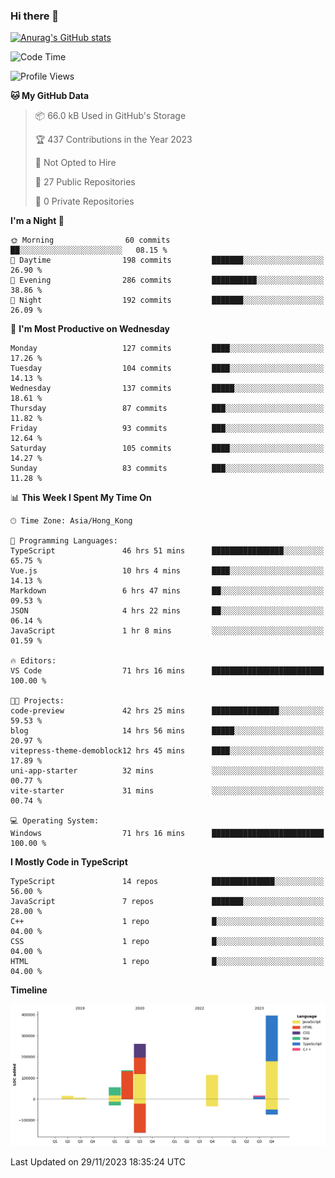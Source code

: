 ### Hi there 👋

<!--
**welives/welives** is a ✨ _special_ ✨ repository because its `README.md` (this file) appears on your GitHub profile.

Here are some ideas to get you started:

- 🔭 I’m currently working on ...
- 🌱 I’m currently learning ...
- 👯 I’m looking to collaborate on ...
- 🤔 I’m looking for help with ...
- 💬 Ask me about ...
- 📫 How to reach me: ...
- 😄 Pronouns: ...
- ⚡ Fun fact: ...
-->

[![Anurag's GitHub stats](https://github-readme-stats.vercel.app/api?username=welives)](https://github.com/anuraghazra/github-readme-stats)

<!--START_SECTION:waka-->
![Code Time](http://img.shields.io/badge/Code%20Time-71%20hrs%2016%20mins-blue)

![Profile Views](http://img.shields.io/badge/Profile%20Views-14-blue)

**🐱 My GitHub Data** 

> 📦 66.0 kB Used in GitHub's Storage 
 > 
> 🏆 437 Contributions in the Year 2023
 > 
> 🚫 Not Opted to Hire
 > 
> 📜 27 Public Repositories 
 > 
> 🔑 0 Private Repositories 
 > 
**I'm a Night 🦉** 

```text
🌞 Morning                60 commits          ██░░░░░░░░░░░░░░░░░░░░░░░   08.15 % 
🌆 Daytime                198 commits         ███████░░░░░░░░░░░░░░░░░░   26.90 % 
🌃 Evening                286 commits         ██████████░░░░░░░░░░░░░░░   38.86 % 
🌙 Night                  192 commits         ███████░░░░░░░░░░░░░░░░░░   26.09 % 
```
📅 **I'm Most Productive on Wednesday** 

```text
Monday                   127 commits         ████░░░░░░░░░░░░░░░░░░░░░   17.26 % 
Tuesday                  104 commits         ████░░░░░░░░░░░░░░░░░░░░░   14.13 % 
Wednesday                137 commits         █████░░░░░░░░░░░░░░░░░░░░   18.61 % 
Thursday                 87 commits          ███░░░░░░░░░░░░░░░░░░░░░░   11.82 % 
Friday                   93 commits          ███░░░░░░░░░░░░░░░░░░░░░░   12.64 % 
Saturday                 105 commits         ████░░░░░░░░░░░░░░░░░░░░░   14.27 % 
Sunday                   83 commits          ███░░░░░░░░░░░░░░░░░░░░░░   11.28 % 
```


📊 **This Week I Spent My Time On** 

```text
🕑︎ Time Zone: Asia/Hong_Kong

💬 Programming Languages: 
TypeScript               46 hrs 51 mins      ████████████████░░░░░░░░░   65.75 % 
Vue.js                   10 hrs 4 mins       ████░░░░░░░░░░░░░░░░░░░░░   14.13 % 
Markdown                 6 hrs 47 mins       ██░░░░░░░░░░░░░░░░░░░░░░░   09.53 % 
JSON                     4 hrs 22 mins       ██░░░░░░░░░░░░░░░░░░░░░░░   06.14 % 
JavaScript               1 hr 8 mins         ░░░░░░░░░░░░░░░░░░░░░░░░░   01.59 % 

🔥 Editors: 
VS Code                  71 hrs 16 mins      █████████████████████████   100.00 % 

🐱‍💻 Projects: 
code-preview             42 hrs 25 mins      ███████████████░░░░░░░░░░   59.53 % 
blog                     14 hrs 56 mins      █████░░░░░░░░░░░░░░░░░░░░   20.97 % 
vitepress-theme-demoblock12 hrs 45 mins      ████░░░░░░░░░░░░░░░░░░░░░   17.89 % 
uni-app-starter          32 mins             ░░░░░░░░░░░░░░░░░░░░░░░░░   00.77 % 
vite-starter             31 mins             ░░░░░░░░░░░░░░░░░░░░░░░░░   00.74 % 

💻 Operating System: 
Windows                  71 hrs 16 mins      █████████████████████████   100.00 % 
```

**I Mostly Code in TypeScript** 

```text
TypeScript               14 repos            ██████████████░░░░░░░░░░░   56.00 % 
JavaScript               7 repos             ███████░░░░░░░░░░░░░░░░░░   28.00 % 
C++                      1 repo              █░░░░░░░░░░░░░░░░░░░░░░░░   04.00 % 
CSS                      1 repo              █░░░░░░░░░░░░░░░░░░░░░░░░   04.00 % 
HTML                     1 repo              █░░░░░░░░░░░░░░░░░░░░░░░░   04.00 % 
```



**Timeline**

![Lines of Code chart](https://raw.githubusercontent.com/welives/welives/main/assets/bar_graph.png)


 Last Updated on 29/11/2023 18:35:24 UTC
<!--END_SECTION:waka-->
